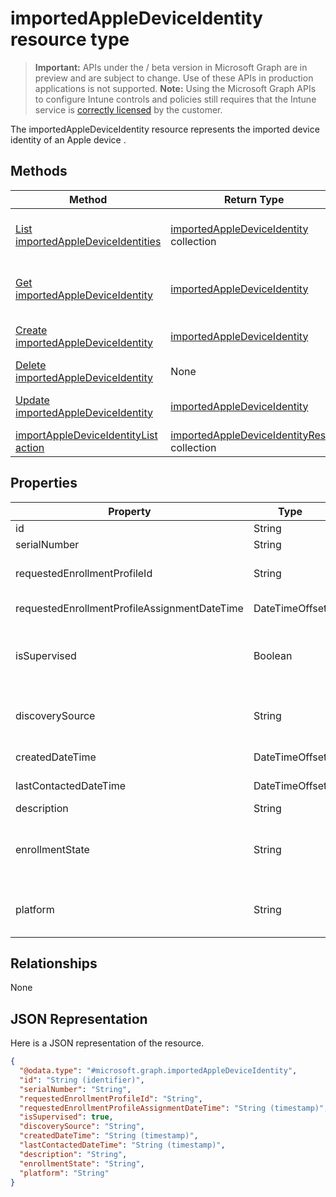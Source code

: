 ﻿# importedAppleDeviceIdentity resource type

> **Important:** APIs under the / beta version in Microsoft Graph are in preview and are subject to change. Use of these APIs in production applications is not supported.
> **Note:** Using the Microsoft Graph APIs to configure Intune controls and policies still requires that the Intune service is [correctly licensed](https://go.microsoft.com/fwlink/?linkid=839381) by the customer.

The importedAppleDeviceIdentity resource represents the imported device identity of an Apple device .
## Methods
|Method|Return Type|Description|
|---|---|---|
|[List importedAppleDeviceIdentities](https://developer.microsoft.com/en-us/graph/docs/api-reference/beta/api/api/intune_corpenrollment_importedappledeviceidentity_list.md)|[importedAppleDeviceIdentity](https://developer.microsoft.com/en-us/graph/docs/api-reference/beta/api/resources/intune_corpenrollment_importedappledeviceidentity.md) collection|List properties and relationships of the [importedAppleDeviceIdentity](https://developer.microsoft.com/en-us/graph/docs/api-reference/beta/api/resources/intune_corpenrollment_importedappledeviceidentity.md) objects.|
|[Get importedAppleDeviceIdentity](https://developer.microsoft.com/en-us/graph/docs/api-reference/beta/api/api/intune_corpenrollment_importedappledeviceidentity_get.md)|[importedAppleDeviceIdentity](https://developer.microsoft.com/en-us/graph/docs/api-reference/beta/api/resources/intune_corpenrollment_importedappledeviceidentity.md)|Read properties and relationships of the [importedAppleDeviceIdentity](https://developer.microsoft.com/en-us/graph/docs/api-reference/beta/api/resources/intune_corpenrollment_importedappledeviceidentity.md) object.|
|[Create importedAppleDeviceIdentity](https://developer.microsoft.com/en-us/graph/docs/api-reference/beta/api/api/intune_corpenrollment_importedappledeviceidentity_create.md)|[importedAppleDeviceIdentity](https://developer.microsoft.com/en-us/graph/docs/api-reference/beta/api/resources/intune_corpenrollment_importedappledeviceidentity.md)|Create a new [importedAppleDeviceIdentity](https://developer.microsoft.com/en-us/graph/docs/api-reference/beta/api/resources/intune_corpenrollment_importedappledeviceidentity.md) object.|
|[Delete importedAppleDeviceIdentity](https://developer.microsoft.com/en-us/graph/docs/api-reference/beta/api/api/intune_corpenrollment_importedappledeviceidentity_delete.md)|None|Deletes a [importedAppleDeviceIdentity](https://developer.microsoft.com/en-us/graph/docs/api-reference/beta/api/resources/intune_corpenrollment_importedappledeviceidentity.md).|
|[Update importedAppleDeviceIdentity](https://developer.microsoft.com/en-us/graph/docs/api-reference/beta/api/api/intune_corpenrollment_importedappledeviceidentity_update.md)|[importedAppleDeviceIdentity](https://developer.microsoft.com/en-us/graph/docs/api-reference/beta/api/resources/intune_corpenrollment_importedappledeviceidentity.md)|Update the properties of a [importedAppleDeviceIdentity](https://developer.microsoft.com/en-us/graph/docs/api-reference/beta/api/resources/intune_corpenrollment_importedappledeviceidentity.md) object.|
|[importAppleDeviceIdentityList action](https://developer.microsoft.com/en-us/graph/docs/api-reference/beta/api/api/intune_corpenrollment_importedappledeviceidentity_importappledeviceidentitylist.md)|[importedAppleDeviceIdentityResult](https://developer.microsoft.com/en-us/graph/docs/api-reference/beta/api/resources/intune_corpenrollment_importedappledeviceidentityresult.md) collection|Not yet documented|

## Properties
|Property|Type|Description|
|---|---|---|
|id|String|Key of the entity.|
|serialNumber|String|Device serial number|
|requestedEnrollmentProfileId|String|Enrollment profile Id admin intends to apply to the device during next enrollment|
|requestedEnrollmentProfileAssignmentDateTime|DateTimeOffset|The time enrollment profile was assigned to the device|
|isSupervised|Boolean|Indicates if the Apple device is supervised. More information is at: https://support.apple.com/en-us/HT202837|
|discoverySource|String|Apple device discovery source. Possible values are: `unknown`, `adminImport`, `deviceEnrollmentProgram`.|
|createdDateTime|DateTimeOffset|Created Date Time of the device|
|lastContactedDateTime|DateTimeOffset|Last Contacted Date Time of the device|
|description|String|The description of the device|
|enrollmentState|String|The state of the device in Intune Possible values are: `unknown`, `enrolled`, `pendingReset`, `failed`, `notContacted`.|
|platform|String|The platform of the Device. Possible values are: `unknown`, `ios`, `android`, `windows`, `windowsMobile`, `macOS`.|

## Relationships
None
## JSON Representation
Here is a JSON representation of the resource.
<!-- {
  "blockType": "resource",
  "keyProperty": "id",
  "@odata.type": "microsoft.graph.importedAppleDeviceIdentity"
}
-->
```json
{
  "@odata.type": "#microsoft.graph.importedAppleDeviceIdentity",
  "id": "String (identifier)",
  "serialNumber": "String",
  "requestedEnrollmentProfileId": "String",
  "requestedEnrollmentProfileAssignmentDateTime": "String (timestamp)",
  "isSupervised": true,
  "discoverySource": "String",
  "createdDateTime": "String (timestamp)",
  "lastContactedDateTime": "String (timestamp)",
  "description": "String",
  "enrollmentState": "String",
  "platform": "String"
}
```



